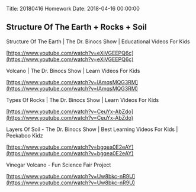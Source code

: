 Title: 20180416 Homework
Date: 2018-04-16 00:00:00


## Structure Of The Earth + Rocks + Soil

Structure Of The Earth | The Dr. Binocs Show | Educational Videos For Kids

[https://www.youtube.com/watch?v=eXiVGEEPQ6c](https://www.youtube.com/watch?v=eXiVGEEPQ6c)



Volcano | The Dr. Binocs Show | Learn Videos For Kids

[https://www.youtube.com/watch?v=lAmqsMQG3RM](https://www.youtube.com/watch?v=lAmqsMQG3RM)



Types Of Rocks | The Dr. Binocs Show | Learn Videos For Kids

[https://www.youtube.com/watch?v=CeuYx-AbZdo](https://www.youtube.com/watch?v=CeuYx-AbZdo)



Layers Of Soil - The Dr. Binocs Show | Best Learning Videos For Kids | Peekaboo Kidz

[https://www.youtube.com/watch?v=bgqea0E2eAY](https://www.youtube.com/watch?v=bgqea0E2eAY)



Vinegar Volcano - Fun Science Fair Project

[https://www.youtube.com/watch?v=Uw8bkc-nR9U](https://www.youtube.com/watch?v=Uw8bkc-nR9U)
